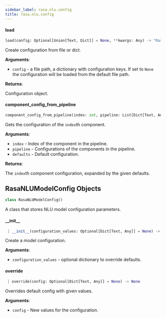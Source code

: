 ```yaml
---
sidebar_label: rasa.nlu.config
title: rasa.nlu.config
---
```

#### load

```python
load(config: Optional[Union[Text, Dict]] = None, **kwargs: Any) -> "RasaNLUModelConfig"
```

Create configuration from file or dict.

**Arguments**:

- `config` - a file path, a dictionary with configuration keys. If set to
  `None` the configuration will be loaded from the default file
  path.
  

**Returns**:

  Configuration object.

#### component\_config\_from\_pipeline

```python
component_config_from_pipeline(index: int, pipeline: List[Dict[Text, Any]], defaults: Optional[Dict[Text, Any]] = None) -> Dict[Text, Any]
```

Gets the configuration of the `index`th component.

**Arguments**:

- `index` - Index of the component in the pipeline.
- `pipeline` - Configurations of the components in the pipeline.
- `defaults` - Default configuration.
  

**Returns**:

  The `index`th component configuration, expanded
  by the given defaults.

## RasaNLUModelConfig Objects

```python
class RasaNLUModelConfig()
```

A class that stores NLU model configuration parameters.

#### \_\_init\_\_

```python
 | __init__(configuration_values: Optional[Dict[Text, Any]] = None) -> None
```

Create a model configuration.

**Arguments**:

- `configuration_values` - optional dictionary to override defaults.

#### override

```python
 | override(config: Optional[Dict[Text, Any]] = None) -> None
```

Overrides default config with given values.

**Arguments**:

- `config` - New values for the configuration.

